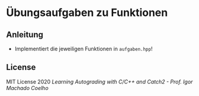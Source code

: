 # Übungsaufgaben zu Funktionen

## Anleitung
- Implementiert die jeweiligen Funktionen in `aufgaben.hpp`!

## License
MIT License 2020
*Learning Autograding with C/C++ and Catch2 - Prof. Igor Machado Coelho*

